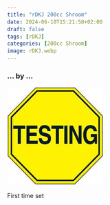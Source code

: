 ```yaml
---
title: "rDKJ 200cc Shroom"
date: 2024-06-10T15:21:58+02:00
draft: false
tags: [rDKJ]
categories: [200cc Shroom]
image: rDKJ.webp
---
```

### ... by ...
![Nothing there](testing.jpg)

First time set